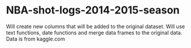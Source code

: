 # NBA-shot-logs-2014-2015-season
Will create new columns that will be added to the original dataset. Will use text functions, date functions and merge data frames to the original data. Data is from kaggle.com
